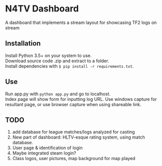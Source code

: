 # N4TV Dashboard
A dashboard that implements a stream layout for showcasing TF2 logs on stream

## Installation
Install Python 3.5+ on your system to use.\
Download source code .zip and extract to a folder.\
Install dependencies with `$ pip install -r requirements.txt`.


## Use
Run app.py with `python app.py` and go to localhost.\
Index page will show form for inputting log URL. Use windows capture for resultant page, or use browser capture when using shareable link.

## TODO
1. add database for league matches/logs analyzed for casting
2. New part of dashboard: HLTV-esque rating system, using match database.
3. User page & identification of login
4. Maybe integrated steam login?
5. Class logos, user pictures, map background for map played
